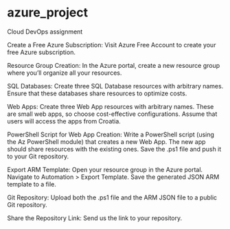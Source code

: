# azure_project
Cloud DevOps assignment

Create a Free Azure Subscription:
Visit Azure Free Account to create your free Azure subscription.

Resource Group Creation:
In the Azure portal, create a new resource group where you’ll organize all your resources.

SQL Databases:
Create three SQL Database resources with arbitrary names.
Ensure that these databases share resources to optimize costs.

Web Apps:
Create three Web App resources with arbitrary names.
These are small web apps, so choose cost-effective configurations.
Assume that users will access the apps from Croatia.

PowerShell Script for Web App Creation:
Write a PowerShell script (using the Az PowerShell module) that creates a new Web App.
The new app should share resources with the existing ones.
Save the .ps1 file and push it to your Git repository.

Export ARM Template:
Open your resource group in the Azure portal.
Navigate to Automation > Export Template.
Save the generated JSON ARM template to a file.

Git Repository:
Upload both the .ps1 file and the ARM JSON file to a public Git repository.

Share the Repository Link: 
Send us the link to your repository.
